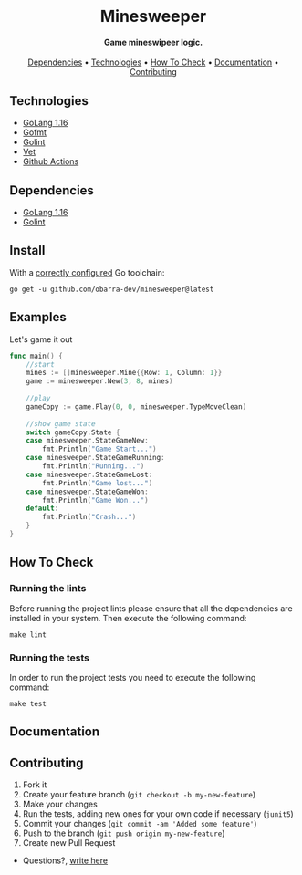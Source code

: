 <h1 align="center">
  <br>
  <br>
  Minesweeper
  <br>
</h1>
<h4 align="center">Game mineswipeer logic.</h4>
<p align="center">
  <a href="#dependencies">Dependencies</a> •
  <a href="#technologies">Technologies</a> •
  <a href="#how-to-check">How To Check</a> •
  <a href="#documentation">Documentation</a> •
  <a href="#contributing">Contributing</a> 
</p>

## Technologies
* [GoLang 1.16](https://golang.org/)
* [Gofmt](https://golang.org/cmd/gofmt/)
* [Golint](https://github.com/golang/lint)
* [Vet](https://golang.org/cmd/vet/)
* [Github Actions](https://github.com/features/actions)

## Dependencies
* [GoLang 1.16](https://golang.org/)
* [Golint](https://github.com/golang/lint)


## Install
With a [correctly configured](https://golang.org/doc/install#testing) Go toolchain:

```
go get -u github.com/obarra-dev/minesweeper@latest
```
## Examples
Let's game it out

```go
func main() {
    //start
    mines := []minesweeper.Mine{{Row: 1, Column: 1}}
    game := minesweeper.New(3, 8, mines)
    
    //play
    gameCopy := game.Play(0, 0, minesweeper.TypeMoveClean)
    
    //show game state
    switch gameCopy.State {
    case minesweeper.StateGameNew:
        fmt.Println("Game Start...")
    case minesweeper.StateGameRunning:
        fmt.Println("Running...")
    case minesweeper.StateGameLost:
        fmt.Println("Game lost...")
    case minesweeper.StateGameWon:
        fmt.Println("Game Won...")
    default:
        fmt.Println("Crash...")
    }
}

```

## How To Check

### Running the lints

Before running the project lints please ensure that all the dependencies are installed in your system. Then execute the following command:

```
make lint
```

### Running the tests

In order to run the project tests you need to execute the following command:

```
make test
```


## Documentation



## Contributing
1. Fork it
2. Create your feature branch (`git checkout -b my-new-feature`)
3. Make your changes
4. Run the tests, adding new ones for your own code if necessary (`junit5`)
5. Commit your changes (`git commit -am 'Added some feature'`)
6. Push to the branch (`git push origin my-new-feature`)
7. Create new Pull Request

* Questions?, <a href="mailto:barraomar12@gmail.com?Subject=Question about Game Mineswipeer" target="_blank">write here</a>
